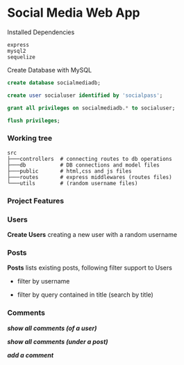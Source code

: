 # Social Media Web App

Installed Dependencies
```shell
express
mysql2
sequelize
```

Create Database with MySQL
```sql
create database socialmediadb;

create user socialuser identified by 'socialpass';

grant all privileges on socialmediadb.* to socialuser;

flush privileges;
```

### Working tree

```
src
├───controllers  # connecting routes to db operations
├───db           # DB connections and model files
├───public       # html,css and js files
├───routes       # express middlewares (routes files)
└───utils        # (random username files)
```

### Project Features
### Users

**Create Users**
 creating a new user with a random username

### Posts

 **Posts**
 lists existing posts, following filter support to Users

 - filter by username

 - filter by query contained in title (search by title)

 ### Comments

 ***show all comments (of a user)***

 ***show all comments (under a post)***

 ***add a comment***